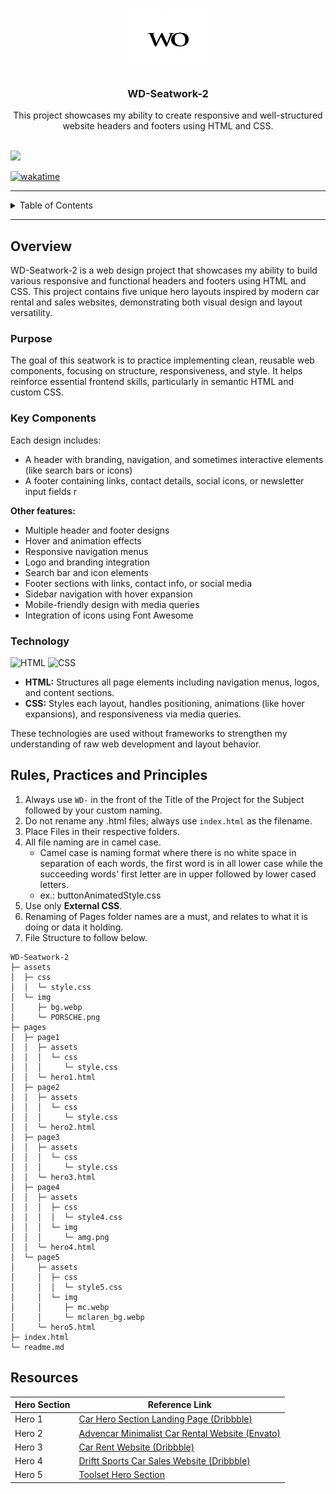 <a name="readme-top"></a>

<br />

<div align="center">
  <a href="https://github.com/zyx-0314/">
    <img src="./assets/img/logo.png" alt="Waide Logo" width="130" height="100">
  </a>
  <h3 align="center">WD-Seatwork-2</h3>
</div>

<div align="center">
  This project showcases my ability to create responsive and well-structured website headers and footers using HTML and CSS.
</div>

<br />

![](https://visit-counter.vercel.app/counter.png?page=zyx-0314/WD-Seatwork-1)

[![wakatime](https://wakatime.com/badge/user/018dd99a-4985-4f98-8216-6ca6fe2ce0f8/project/63501637-9a31-42f0-960d-4d0ab47977f8.svg)](https://wakatime.com/badge/user/018dd99a-4985-4f98-8216-6ca6fe2ce0f8/project/63501637-9a31-42f0-960d-4d0ab47977f8)

---

<details>
  <summary>Table of Contents</summary>
  <ol>
    <li>
      <a href="#overview">Overview</a>
      <ol>
        <li><a href="#key-components">Key Components</a></li>
        <li><a href="#technology">Technology</a></li>
      </ol>
    </li>
    <li>
      <a href="#rules-practices-and-principles">Rules, Practices and Principles</a>
    </li>
    <li>
      <a href="#resources">Resources</a>
    </li>
    <li>
      <a href="#references">References</a>
    </li>
  </ol>
</details>

---

## Overview

WD-Seatwork-2 is a web design project that showcases my ability to build various responsive and functional headers and footers using HTML and CSS. This project contains five unique hero layouts inspired by modern car rental and sales websites, demonstrating both visual design and layout versatility.

### Purpose

The goal of this seatwork is to practice implementing clean, reusable web components, focusing on structure, responsiveness, and style. It helps reinforce essential frontend skills, particularly in semantic HTML and custom CSS.

### Key Components

Each design includes:
- A header with branding, navigation, and sometimes interactive elements (like search bars or icons)
- A footer containing links, contact details, social icons, or newsletter input fields
r

**Other features:**
- Multiple header and footer designs
- Hover and animation effects
- Responsive navigation menus
- Logo and branding integration
- Search bar and icon elements
- Footer sections with links, contact info, or social media
- Sidebar navigation with hover expansion
- Mobile-friendly design with media queries
- Integration of icons using Font Awesome

### Technology

![HTML](https://img.shields.io/badge/HTML-E34F26?style=for-the-badge&logo=html5&logoColor=white)
![CSS](https://img.shields.io/badge/CSS-1572B6?style=for-the-badge&logo=css3&logoColor=white)

- **HTML:** Structures all page elements including navigation menus, logos, and content sections.
- **CSS:** Styles each layout, handles positioning, animations (like hover expansions), and responsiveness via media queries.

These technologies are used without frameworks to strengthen my understanding of raw web development and layout behavior.

## Rules, Practices and Principles

1. Always use `WD-` in the front of the Title of the Project for the Subject followed by your custom naming.
2. Do not rename any .html files; always use `index.html` as the filename.
3. Place Files in their respective folders.
4. All file naming are in camel case.
   - Camel case is naming format where there is no white space in separation of each words, the first word is in all lower case while the succeeding words' first letter are in upper followed by lower cased letters.
   - ex.: buttonAnimatedStyle.css
5. Use only **External CSS**.
6. Renaming of Pages folder names are a must, and relates to what it is doing or data it holding.
7. File Structure to follow below.

```
WD-Seatwork-2
├─ assets
│  ├─ css
│  │  └─ style.css
│  └─ img
│     ├─ bg.webp
│     └─ PORSCHE.png
├─ pages
│  ├─ page1
│  │  ├─ assets
│  │  │  └─ css
│  │  │     └─ style.css
│  │  └─ hero1.html
│  ├─ page2
│  │  ├─ assets
│  │  │  └─ css
│  │  │     └─ style.css
│  │  └─ hero2.html
│  ├─ page3
│  │  ├─ assets
│  │  │  └─ css
│  │  │     └─ style.css
│  │  └─ hero3.html
│  ├─ page4
│  │  ├─ assets
│  │  │  ├─ css
│  │  │  │  └─ style4.css
│  │  │  └─ img
│  │  │     └─ amg.png
│  │  └─ hero4.html
│  └─ page5
│     ├─ assets
│     │  ├─ css
│     │  │  └─ style5.css
│     │  └─ img
│     │     ├─ mc.webp
│     │     └─ mclaren_bg.webp
│     └─ hero5.html
├─ index.html
└─ readme.md
```

## Resources

| Hero Section | Reference Link |
|--------------|---------------|
| Hero 1 | [Car Hero Section Landing Page (Dribbble)](https://dribbble.com/shots/20854236-Car-Hero-Section-Landing-Page) |
| Hero 2 | [Advencar Minimalist Car Rental Website (Envato)](https://elements.envato.com/advencar-minimalist-car-rental-website-hero-ui-Y45JF3F) |
| Hero 3 | [Car Rent Website (Dribbble)](https://dribbble.com/shots/26181404-Car-Rent-Website) |
| Hero 4 | [Driftt Sports Car Sales Website (Dribbble)](https://dribbble.com/shots/25827104-Driftt-A-sports-car-sales-website) |
| Hero 5 | [Toolset Hero Section](https://toolset.com/course-lesson/creating-a-hero-section/) |
